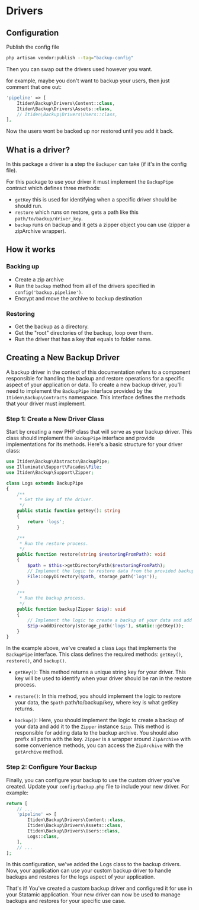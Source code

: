 # Drivers

## Configuration

Publish the config file

```sh
php artisan vendor:publish --tag="backup-config"
```

Then you can swap out the drivers used however you want.

for example, maybe you don't want to backup your users, then just comment that one out:

```php
'pipeline' => [
    Itiden\Backup\Drivers\Content::class,
    Itiden\Backup\Drivers\Assets::class,
    // Itiden\Backup\Drivers\Users::class,
],
```

Now the users wont be backed up nor restored until you add it back.

## What is a driver?

In this package a driver is a step the `Backuper` can take (if it's in the config file).

For this package to use your driver it must implement the `BackupPipe` contract which defines three methods:

- `getKey` this is used for identifying when a specific driver should be should run.
- `restore` which runs on restore, gets a path like this `path/to/backup/driver_key`.
- `backup` runs on backup and it gets a zipper object you can use (zipper a zipArchive wrapper).

## How it works

### Backing up

- Create a zip archive
- Run the `backup` method from all of the drivers specified in `config('backup.pipeline')`.
- Encrypt and move the archive to backup destination

### Restoring

- Get the backup as a directory.
- Get the "root" directories of the backup, loop over them.
- Run the driver that has a key that equals to folder name.

## Creating a New Backup Driver

A backup driver in the context of this documentation refers to a component responsible for handling the backup and restore operations for a specific aspect of your application or data. To create a new backup driver, you'll need to implement the `BackupPipe` interface provided by the `Itiden\Backup\Contracts` namespace. This interface defines the methods that your driver must implement.

### Step 1: Create a New Driver Class

Start by creating a new PHP class that will serve as your backup driver. This class should implement the `BackupPipe` interface and provide implementations for its methods. Here's a basic structure for your driver class:

```php
use Itiden\Backup\Abstracts\BackupPipe;
use Illuminate\Support\Facades\File;
use Itiden\Backup\Support\Zipper;

class Logs extends BackupPipe
{
    /**
     * Get the key of the driver.
     */
    public static function getKey(): string
    {
        return 'logs';
    }

    /**
     * Run the restore process.
     */
    public function restore(string $restoringFromPath): void
    {
        $path = $this->getDirectoryPath($restoringFromPath);
        // Implement the logic to restore data from the provided backup file at $path.
        File::copyDirectory($path, storage_path('logs'));
    }

    /**
     * Run the backup process.
     */
    public function backup(Zipper $zip): void
    {
        // Implement the logic to create a backup of your data and add it to the ZipArchive instance $zip.
        $zip->addDirectory(storage_path('logs'), static::getKey());
    }
}
```

In the example above, we've created a class `Logs` that implements the `BackupPipe` interface. This class defines the required methods: `getKey()`, `restore()`, and `backup()`.

- `getKey()`: This method returns a unique string key for your driver. This key will be used to identify when your driver should be ran in the restore process.

- `restore()`: In this method, you should implement the logic to restore your data, the `$path` path/to/backup/key, where key is what getKey returns.

- `backup()`: Here, you should implement the logic to create a backup of your data and add it to the `Zipper` instance `$zip`. This method is responsible for adding data to the backup archive. You should also prefix all paths with the key. `Zipper` is a wrapper around `ZipArchive` with some convenience methods, you can access the `ZipArchive` with the `getArchive` method.

### Step 2: Configure Your Backup

Finally, you can configure your backup to use the custom driver you've created. Update your `config/backup.php` file to include your new driver. For example:

```php
return [
    // ...
    'pipeline' => [
        Itiden\Backup\Drivers\Content::class,
        Itiden\Backup\Drivers\Assets::class,
        Itiden\Backup\Drivers\Users::class,
        Logs::class,
    ],
    // ...
];
```

In this configuration, we've added the Logs class to the backup drivers. Now, your application can use your custom backup driver to handle backups and restores for the logs aspect of your application.

That's it! You've created a custom backup driver and configured it for use in your Statamic application. Your new driver can now be used to manage backups and restores for your specific use case.
